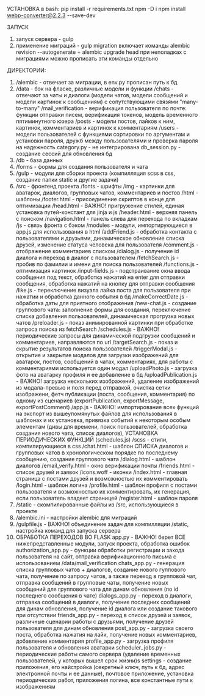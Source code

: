 УСТАНОВКА
в bash:
pip install -r requirements.txt
npm -D i
npm install webp-converter@2.2.3 --save-dev

ЗАПУСК
1. запуск сервера - gulp
2. применение миграций - gulp migration
включает команды alembic revision --autogenerate + alembic upgrade head
при неполадках с миграциями можно прописать эти команды отдельно

ДИРЕКТОРИИ:
1. /alembic - отвечает за миграции, в env.py прописан путь к бд
2. /data - бэк на фласке, различные модели и функции
      /chats - отвечают за чаты и диалоги (модели чатов, модели сообщений и модели картинок к сообщениям) с сопутствующими связями "many-to-many"
      /mail_verification - верификация пользователя по почте: функции отправки писем, верификация токенов, модель временного пятиминутного юзера
      /posts - модели постов, лайков к ним, картинок, комментариев и картинок к комментариям
      /users - модели пользователей с функциями сортировки по аргументам и установки пароля, дружб между пользователями и проверка пароля на надежность
      category.py - не интегрирована
      db_session.py - создание сессий для обновления бд
3. /db - база данных
4. /forms - формы для создания пользователя и чата
5. /gulp - модули для сборки проекта (компилляция scss в css, создание папки static и другие задачи)
6. /src - фронтенд проекта
      /fonts - шрифты
      /img - картинки для аватарок, диалогов, групповых чатов, комментариев и постов
      /html - шаблоны
          /footer.html - присоединение скриптов в конце для оптимизации
          /head.html - ВАЖНО! пригружение стилей, единая установка путей-констант для jinja и js
          /header.html - верхняя панель с поиском
          /navigation.html - панель слева для перехода по вкладкам
      /js - связь фронта с бэком
          /modules - модули, импортирующиеся в app.js для использования в html
              /addFriend.js - обработка контакта с пользователями и друзьями, динамическое обновление списка друзей, изменение статуса человека для пользователя
              /comment.js - отображение комментариев списком
              /dialog.js - получение id диалога и переход в диалог с пользователем
              /fetchSearch.js - пробив по фамилии и имени для поиска пользователей
              /functions.js - оптимизация картинок
              /input-fields.js - подстраивание окна ввода сообщения под текст, обработка нажатий на enter для отправки сообщения, обработка нажатий на кнопку для отправки сообщения
              /like.js - переключение визуала лайка поста для пользователя при нажатии и обработка данного события в бд
              /makeCorrectDate.js - обработка даты для приятного отображения
              /new-chat.js - создание группового чата: заполнение формы для создания, переключение списка добавления пользователей, динамическая прогрузка новых чатов
              /preloader.js - показ анимированной картинки при обработке запроса поиска из fetchSearch
              /schedules.js - ВАЖНО! периодические запросы для динамической подгрузки сообщений и комментариев, направляются по url
              /targetSearch.js - показ и скрытие результатов поиска пользователей
              /triggerModal.js - открытие и закрытие модалов для загрузки изображений для аватарок, постов, сообщений в чатах, комментариях, для работы с комментариями используется один модал
              /uploadPhoto.js - загрузка фото на аватарку профиля и ее добавление в бд
              /uploadPublication.js - ВАЖНО! загрузка нескольких изображений, удаление изображений из модала-превью и поля перед отправкой, очистка сетки изображени, фетч публикации (поста, сообщения, комментария) по одному из сценариев (exportPublication, exportMessage, exportPostComment)
          /app.js - ВАЖНО! импортирование всех функций на экспорт из вышеупомянутых файлов для использования в шаблонах и их установка, привязка событий к некоторым особым элементам (дивы для времени, поиск пользователей, обработка создания нового чата, список диалогов), УСТАНОВКА ПЕРИОДИЧЕСКИХ ФУНКЦИЙ (schedules.js)
      /scss - стили, компилирующиеся в css
      /chat.html - шаблон СПИСКА диалогов и групповых чатов в хронологическом порядке по последнему сообщению, создание группового чата 
      /dialog.html - шаблон диалогов
      /email_verify.html - окно верификации почты
      /friends.html - список друзей и заявок
      /icons.woff - иконки
      /index.html - главная страница с постами друзей и возможностью их комментировать
      /login.html - шаблон логина
      /profile.html - шаблон профиля с постами пользователя и возможностью их комментировать, их генерация, если пользователь владеет страницей
      /register.html - шаблон пароля
7. /static - скомпилированные файлы из /src, использующиеся в проекте
8. /alembic.ini - настройки alembic для миграций
9. /gulpfile.js - ВАЖНО! объединение задач для компилляции /static, настройка команд для запуска сервера
10. ОБРАБОТКА ПЕРЕХОДОВ ВО FLASK
    app.py - ВАЖНО! берет ВСЕ нижепредставленные модули, запуск проекта, обработка ошибок 
        authorization_app.py - функции обработки регистрации и захода пользователя на сайт, отправка верификационного письма с использованием /data/mail_verification
        chats_app.py - генерация списка групповых чатов + диалогов, создание нового гуппового чата, получение по запросу чатов, а также переход в групповой чат, отправка сообщений в групповые чаты, получение новых сообщений для группового чата для динам обновления (по id последнего сообщения в чате)
        dialogs_app.py - переход в диалоги, отправка сообщений в диалоги, получение последних сообщений для динам обновления, получение id диалога или создание такового при отсутствии
        friends_app.py - переход в список друзей и заявок, различные сценарии работы с друзьями, получение друзей пользователя для динам обновления
        post_app.py - загрузка своего поста, обработка нажатия на лайк, получение новых комментариев, добавление комментария
        profile_app.py - загрузка профиля пользователя и обновления аватарки
        scheduler_jobs.py - периодические работы самого сервера (удаление временных пользователей, у которых вышел срок жизни)s
        settings - создание приложения, его найстройка (секретный ключ, путь к бд, адрес электронной почты и ее данные), почтовое приложение, установка периодических работ, приложения логина, все константные пути к изображениям 